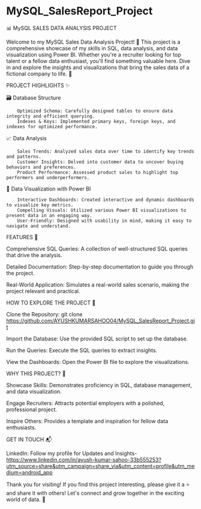 # MySQL_SalesReport_Project
📊 MySQL SALES DATA ANALYSIS PROJECT

Welcome to my MySQL Sales Data Analysis Project! 🚀 This project is a comprehensive showcase of my skills in SQL, data analysis, and data visualization using Power BI. Whether you're a recruiter looking for top talent or a fellow data enthusiast, you'll find something valuable here. Dive in and explore the insights and visualizations that bring the sales data of a fictional company to life. 🌟

PROJECT HIGHLIGHTS ✨

🗃️ Database Structure

        Optimized Schema: Carefully designed tables to ensure data integrity and efficient querying.
        Indexes & Keys: Implemented primary keys, foreign keys, and indexes for optimized performance.
📈 Data Analysis

        Sales Trends: Analyzed sales data over time to identify key trends and patterns.
        Customer Insights: Delved into customer data to uncover buying behaviors and preferences.
        Product Performance: Assessed product sales to highlight top performers and underperformers.
🎨 Data Visualization with Power BI

        Interactive Dashboards: Created interactive and dynamic dashboards to visualize key metrics.
        Compelling Visuals: Utilized various Power BI visualizations to present data in an engaging way.
        User-Friendly: Designed with usability in mind, making it easy to navigate and understand.

FEATURES 🌟

Comprehensive SQL Queries: A collection of well-structured SQL queries that drive the analysis.

Detailed Documentation: Step-by-step documentation to guide you through the project.

Real-World Application: Simulates a real-world sales scenario, making the project relevant and practical.

HOW TO EXPLORE THE PROJECT 🧐

Clone the Repository: git clone https://github.com/AYUSHKUMARSAHOO04/MySQL_SalesReport_Project.git

Import the Database: Use the provided SQL script to set up the database.

Run the Queries: Execute the SQL queries to extract insights.

View the Dashboards: Open the Power BI file to explore the visualizations.

WHY THIS PROJECT? 🤔

Showcase Skills: Demonstrates proficiency in SQL, database management, and data visualization.

Engage Recruiters: Attracts potential employers with a polished, professional project.

Inspire Others: Provides a template and inspiration for fellow data enthusiasts.

GET IN TOUCH 📬

LinkedIn: Follow my profile for Updates and Insights-
    https://www.linkedin.com/in/ayush-kumar-sahoo-33b555253?utm_source=share&utm_campaign=share_via&utm_content=profile&utm_medium=android_app
    
Thank you for visiting! If you find this project interesting, please give it a ⭐ and share it with others! Let's connect and grow together in the exciting world of data. 🚀
